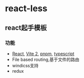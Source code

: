 # react-less

## react起手模板


### 功能

- [React](https://beta.reactjs.org/), [Vite 2](https://github.com/vitejs/vite), [pnpm](https://pnpm.io/zh/), [typescript](https://www.typescriptlang.org/)
- File based routing,基于文件的路由
- windicss支持
- redux


